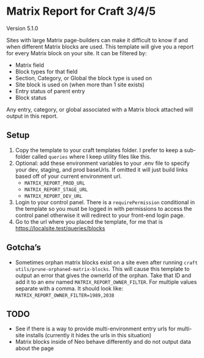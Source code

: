 # Matrix Report for Craft 3/4/5

Version 5.1.0

Sites with large Matrix page-builders can make it difficult to know if and when different Matrix blocks are used. This template will give you a report for every Matrix block on your site. It can be filtered by:

- Matrix field
- Block types for that field
- Section, Category, or Global the block type is used on
- Site block is used on (when more than 1 site exists)
- Entry status of parent entry
- Block status

Any entry, category, or global associated with a Matrix block attached will output in this report.

## Setup

1. Copy the template to your craft templates folder. I prefer to keep a sub-folder called `queries` where I keep utility files like this.
2. Optional: add these environment variables to your .env file to specify your dev, staging, and prod baseUrls. If omitted it will just build links based off of your current environment url.
   - `MATRIX_REPORT_PROD_URL`
   - `MATRIX_REPORT_STAGE_URL`
   - `MATRIX_REPORT_DEV_URL`
3. Login to your control panel. There is a `requirePermission` conditional in the template so you must be logged in with permissions to access the control panel otherwise it will redirect to your front-end login page.
4. Go to the url where you placed the template, for me that is https://localsite.test/queries/blocks

## Gotcha’s

- Sometimes orphan matrix blocks exist on a site even after running `craft utils/prune-orphaned-matrix-blocks`. This will cause this template to output an error that gives the ownerId of the orphan. Take that ID and add it to an env named `MATRIX_REPORT_OWNER_FILTER`. For multiple values separate with a comma. It should look like: `MATRIX_REPORT_OWNER_FILTER=1989,2038`

## TODO

- See if there is a way to provide multi-environment entry urls for multi-site installs (currently it hides the urls in this situation)
- Matrix blocks inside of Neo behave differently and do not output data about the page
